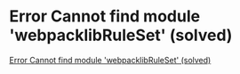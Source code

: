 # Error Cannot find module 'webpacklibRuleSet' (solved)
[Error Cannot find module 'webpacklibRuleSet' (solved)](https://aiwithcloud.com/2022/09/15/error_cannot_find_module_webpacklibruleset_solved/)